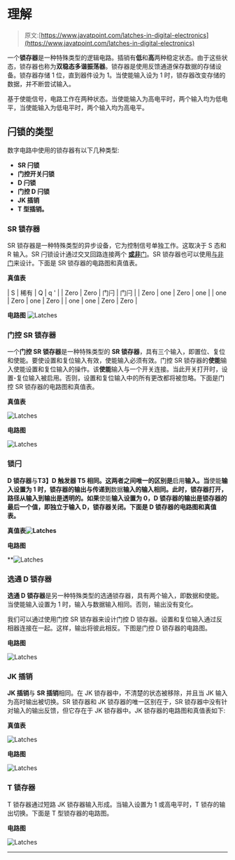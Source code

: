 # 理解

> 原文:[https://www.javatpoint.com/latches-in-digital-electronics](https://www.javatpoint.com/latches-in-digital-electronics)

一个**锁存器**是一种特殊类型的逻辑电路。插销有**低**和**高**两种稳定状态。由于这些状态，锁存器也称为**双稳态多谐振荡器**。锁存器是使用反馈通道保存数据的存储设备。锁存器存储 1 位，直到器件设为 1。当使能输入设为 1 时，锁存器改变存储的数据，并不断尝试输入。

基于使能信号，电路工作在两种状态。当使能输入为高电平时，两个输入均为低电平，当使能输入为低电平时，两个输入均为高电平。

## 闩锁的类型

数字电路中使用的锁存器有以下几种类型:

*   **SR 闩锁**
*   **门控开关闩锁**
*   **D 闩锁**
*   **门控 D 闩锁**
*   **JK 插销**
*   **T 型插销。**

### SR 锁存器

SR 锁存器是一种特殊类型的异步设备，它为控制信号单独工作。这取决于 S 态和 R 输入。SR 闩锁设计通过交叉回路连接两个 [**或非**门](https://www.javatpoint.com/nor-gate-in-digital-electronics)。SR 锁存器也可以使用[与非门](https://www.javatpoint.com/nand-gate-in-digital-electronics)来设计。下面是 SR 锁存器的电路图和真值表。

**真值表**

| S | 稀有 | Q | q ' |
| Zero | Zero | 门闩 | 门闩 |
| Zero | one | Zero | one |
| one | Zero | one | Zero |
| one | one | Zero | Zero |

**电路图** ![Latches](../Images/564d48ea01c13913bb0b7b69a534ea49.png)

### 门控 SR 锁存器

一个**门控 SR 锁存器**是一种特殊类型的 **SR 锁存器**，具有三个输入，即置位、复位和使能。要使设置和复位输入有效，使能输入必须有效。门控 SR 锁存器的**使能**输入使能设置和复位输入的操作。该**使能**输入与一个开关连接。当此开关打开时，设置-复位输入被启用。否则，设置和复位输入中的所有更改都将被忽略。下面是门控 SR 锁存器的电路图和真值表。

**真值表**

![Latches](../Images/08a4fd1a6cd4a0823017224178bc2e5b.png)

**电路图**

![Latches](../Images/6a44d70e5edfca30f7654305709871f2.png)

### 锁闩

**D 锁存器**与**T3】D 触发器 T5 相同。这两者之间唯一的区别是**启用**输入。当**使能**输入设置为 1 时，锁存器的输出与传递到**数据**输入的输入相同。此时，锁存器打开，路径从输入到输出是透明的。如果**使能**输入设置为 0，D 锁存器的输出是锁存器的最后一个值，即独立于输入 D，锁存器关闭。下面是 D 锁存器的电路图和真值表。**

**真值表![Latches](../Images/c213a475c9be808a61b222fdc0006f06.png)**

****电路图****

**![Latches](../Images/321b091a77ad64fddc728e99b775667d.png)

### 选通 D 锁存器

**选通 D 锁存器**是另一种特殊类型的选通锁存器，具有两个输入，即数据和使能。当使能输入设置为 1 时，输入与数据输入相同。否则，输出没有变化。

我们可以通过使用门控 SR 锁存器来设计门控 D 锁存器。设置和复位输入通过反相器连接在一起。这样，输出将彼此相反。下图是门控 D 锁存器的电路图。

**电路图**

![Latches](../Images/f8a1d28733a24134fbbf32b71c9aad3e.png)

### JK 插销

**JK 插销**与 **SR 插销**相同。在 JK 锁存器中，不清楚的状态被移除，并且当 JK 输入为高时输出被切换。SR 锁存器和 JK 锁存器的唯一区别在于，SR 锁存器中没有针对输入的输出反馈，但它存在于 JK 锁存器中。JK 锁存器的电路图和真值表如下:

**真值表**

![Latches](../Images/35de33ad6aa3eae7bc7a6a1996f5a1af.png)

**电路图**

![Latches](../Images/95e5f4cf02b2980e4ad5ac718ac2a45e.png)

### T 锁存器

T 锁存器通过短路 JK 锁存器输入形成。当输入设置为 1 或高电平时，T 锁存的输出切换。下面是 T 型锁存器的电路图。

**电路图**

![Latches](../Images/0232813614830081bb44a1b09b7bd0f3.png)

* * ***